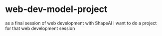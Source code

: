 # web-dev-model-project
as a final session  of web development with  ShapeAI i want to do a project for that web development session 
